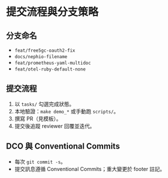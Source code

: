 # 提交流程與分支策略

## 分支命名
- `feat/free5gc-oauth2-fix`
- `docs/nephio-filename`
- `feat/prometheus-yaml-multidoc`
- `feat/otel-ruby-default-none`

## 提交流程
1. 以 `tasks/` 勾選完成狀態。
2. 本地驗證：`make demo_*` 或手動跑 `scripts/`。
3. 撰寫 PR（見模板）。
4. 提交後追蹤 reviewer 回覆並迭代。

## DCO 與 Conventional Commits
- 每次 `git commit -s`。
- 提交訊息遵循 Conventional Commits；重大變更於 footer 註記。